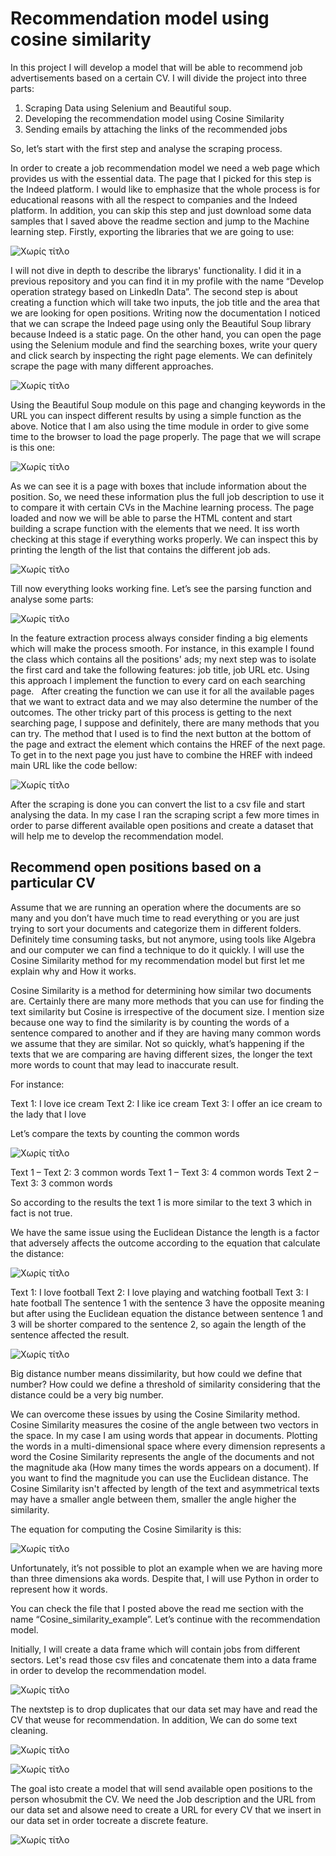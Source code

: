 # Recommendation model using cosine similarity

In this project I will develop a model that will be able to recommend job advertisements based on a certain CV. I will divide the project into three parts:
1.	Scraping Data using Selenium and Beautiful soup.
2.	Developing the recommendation model using Cosine Similarity
3.	Sending emails by attaching the links of the recommended jobs

So, let’s start with the first step and analyse the scraping process.

In order to create a job recommendation model we need a web page which provides us with the essential data. The page that I picked for this step is the Indeed platform. I would like to emphasize that the whole process is for educational reasons with all the respect to companies and the Indeed platform. In addition, you can skip this step and just download some data samples that I saved above the readme section and jump to the Machine learning step.
Firstly, exporting the libraries that we are going to use:

![Χωρίς τίτλο](https://user-images.githubusercontent.com/66875726/104214468-24626380-5440-11eb-85f8-5eca10908df7.png)

I will not dive in depth to describe the librarys' functionality. I did it in a previous repository and you can find it in my profile with the name “Develop operation strategy based on LinkedIn Data”. 
The second step is about creating a function which will take two inputs, the job title and the area that we are looking for open positions. Writing now the documentation I noticed that we can scrape the Indeed page using only the Beautiful Soup library because Indeed is a static page. On the other hand, you can open the page using the Selenium module and find the searching boxes, write your query and click search by inspecting the right page elements. We can definitely scrape the page with many different  approaches.  

![Χωρίς τίτλο](https://user-images.githubusercontent.com/66875726/104217126-a738ed80-5443-11eb-9530-4be255177cb6.png)

Using the Beautiful Soup module on this page and changing keywords in the URL you can inspect different results by using a simple function as the above. Notice that I am also using the time module in order to give some time to the browser to load the page properly. The page that we will scrape is this one:

![Χωρίς τίτλο](https://user-images.githubusercontent.com/66875726/104219389-b8372e00-5446-11eb-831f-da7db7576f1c.png)

As we can see it is a page with boxes that include information about the position. So, we need these information plus the full job description to use it to compare it with certain CVs in the Machine learning process. The page loaded and now we will be able to parse the HTML content and start building a scrape function with the elements that we need. It iss worth checking at this stage if everything works properly. We can inspect this by printing the length of the list that contains the different job ads.

![Χωρίς τίτλο](https://user-images.githubusercontent.com/66875726/104220832-bff7d200-5448-11eb-9c62-db5f89839b52.png)  

Till now everything looks working fine. Let’s see the parsing function and analyse some parts:

![Χωρίς τίτλο](https://user-images.githubusercontent.com/66875726/104222452-fc2c3200-544a-11eb-9378-65aec5180207.png)

In the feature extraction process always consider finding a big elements which will make the process smooth. For instance, in this example I found the class which contains all the positions' ads; my next step was to isolate the first card and take the following features: job title, job URL etc. Using this approach I implement the function to every card on each searching page.  
After creating the function we can use it for all the available pages that we want to extract data and we may also determine the number of the outcomes. The other tricky part of this process is getting to the next searching page, I suppose and definitely, there are many methods that you can try. The method that I used is to find the next button at the bottom of the page and extract the element which contains the HREF of the next page. To get in to the next page you just have to combine the HREF with indeed main URL like the code bellow:

![Χωρίς τίτλο](https://user-images.githubusercontent.com/66875726/104459491-77a9f280-55b5-11eb-96fa-067c0e69f2f6.png)

After the scraping is done you can convert the list to a csv file and start analysing the data. In my case I ran the scraping script a few more times in order to parse different available open positions and create a dataset that will help me to develop the recommendation model.

## Recommend open positions based on a particular CV 

Assume that we are running an operation where the documents are so many and you don’t have much time to read everything or you are just trying to sort your documents and categorize them in different folders. Definitely time consuming tasks, but not anymore, using tools like Algebra and our computer we can find a technique to do it quickly. I will use the Cosine Similarity method for my recommendation model but first let me explain why and How it works.

Cosine Similarity is a method for determining how similar two documents are. Certainly there are many more methods that you can use for finding the text similarity but Cosine is irrespective of the document size. I mention size because one way to find the similarity is by counting the words of a sentence compared to another and if they are having many common words we assume that they are similar. Not so quickly, what’s happening if the texts that we are comparing are having different sizes, the longer the text more words to count that may lead to inaccurate result.

For instance:

Text 1: I love ice cream
Text 2: I like ice cream
Text 3: I offer an ice cream to the lady that I love

Let’s compare the texts by counting the common words

![Χωρίς τίτλο](https://user-images.githubusercontent.com/66875726/104487882-50afe880-55d6-11eb-9ef2-7bdc479a0446.png)

Text 1 – Text 2: 3 common words
Text 1 – Text 3: 4 common words
Text 2 – Text 3: 3 common words

So according to the results the text 1 is more similar to the text 3 which in fact is not true.


We have the same issue using the Euclidean Distance the length is a factor that adversely affects the outcome according to the equation that calculate the distance:

![Χωρίς τίτλο](https://user-images.githubusercontent.com/66875726/104490092-17c54300-55d9-11eb-930e-68cd2f5974cb.png)

Text 1: I love football
Text 2: I love playing and watching football
Text 3: I hate football
The sentence 1 with the sentence 3 have the opposite meaning but after using the Euclidean equation the distance between sentence 1 and 3 will be shorter compared to the sentence 2, so again the length of the sentence affected the result.

![Χωρίς τίτλο](https://user-images.githubusercontent.com/66875726/104495396-662a1000-55e0-11eb-9e4f-eb959b7522cb.png)

Big distance number means dissimilarity, but how could we define that number? How could we define a threshold of similarity considering that the distance could be a very big number.

We can overcome these issues by using the Cosine Similarity method. Cosine Similarity measures the cosine of the angle between two vectors in the space. In my case I am using words that appear in documents. Plotting the words in a multi-dimensional space where every dimension represents a word the Cosine Similarity represents the angle of the documents and not the magnitude aka (How many times the words appears on a document). If you want to find the magnitude you can use the Euclidean distance.
The Cosine Similarity isn't affected by length of the text and asymmetrical texts may have a smaller angle between them, smaller the angle higher the similarity.

The equation for computing the Cosine Similarity is this:

![Χωρίς τίτλο](https://user-images.githubusercontent.com/66875726/104580371-dd55b780-5665-11eb-8cbf-511894044334.png)

Unfortunately, it’s not possible to plot an example when we are having more than three dimensions aka words. Despite that, I will use Python in order to represent how it words.

You can check the file that I posted above the read me section with the name “Cosine_similarity_example”. Let’s continue with the recommendation model.

Initially, I will create a data frame which will contain jobs from different sectors. Let's read those csv files and concatenate them into a data frame in order to develop the recommendation model.

![Χωρίς τίτλο](https://user-images.githubusercontent.com/66875726/104584027-974f2280-566a-11eb-82d8-3f89469e5067.png)

The nextstep is to drop duplicates that our data set may have and read the CV that weuse for recommendation. In addition, We can do some text cleaning.

![Χωρίς τίτλο](https://user-images.githubusercontent.com/66875726/104584553-70ddb700-566b-11eb-91c8-0df0c4b085db.png)

![Χωρίς τίτλο](https://user-images.githubusercontent.com/66875726/104584943-0416ec80-566c-11eb-9349-aefe18567d62.png)

The goal isto create a model that will send available open positions to the person whosubmit the CV. We need the Job description and the URL from our data set and alsowe need to create a URL for every CV that we insert in our data set in order tocreate a discrete feature. 

![Χωρίς τίτλο](https://user-images.githubusercontent.com/66875726/104586084-a8e5f980-566d-11eb-8c96-ecf26575edb0.png)






